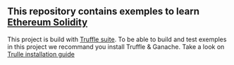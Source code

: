 This repository contains exemples to learn [Ethereum Solidity](https://docs.soliditylang.org/en/v0.8.4/)
--

This project is build with [Truffle suite](https://www.trufflesuite.com/). To be able to build and test exemples in this project we recommand you install Truffle & Ganache.
Take a look on [Trulle installation guide](https://www.trufflesuite.com/docs/truffle/getting-started/installation)